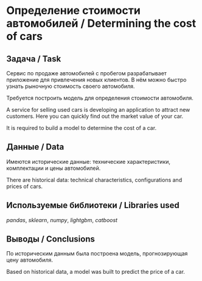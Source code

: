 # Определение стоимости автомобилей / Determining the cost of cars

## Задача / Task
Сервис по продаже автомобилей с пробегом разрабатывает приложение для привлечения новых клиентов. В нём можно быстро узнать рыночную стоимость своего автомобиля.

Требуется построить модель для определения стоимости автомобиля.

A service for selling used cars is developing an application to attract new customers. Here you can quickly find out the market value of your car.

It is required to build a model to determine the cost of a car.

## Данные / Data
Имеются исторические данные: технические характеристики, комплектации и цены автомобилей.

There are historical data: technical characteristics, configurations and prices of cars.

## Используемые библиотеки / Libraries used
*pandas*, *sklearn*, *numpy*, *lightgbm*, *catboost*

## Выводы / Conclusions
По историческим данным была построена модель, прогнозирующая цену автомобиля.

Based on historical data, a model was built to predict the price of a car.
